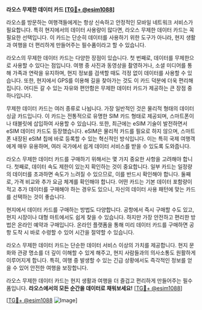 **라오스 무제한 데이터 카드 [[TG💪+ @esim1088](https://t.me/s/esim1088)]**

라오스를 방문하는 여행객들에게는 항상 신속하고 안정적인 모바일 네트워크 서비스가 필요합니다. 특히 현지에서의 데이터 사용량이 많다면, 라오스 무제한 데이터 카드는 꼭 필요한 선택입니다. 이 카드는 단순히 데이터를 사용하기 위한 도구가 아니라, 현지 생활과 여행을 더 편리하게 만들어주는 필수품이라고 할 수 있습니다.

라오스의 무제한 데이터 카드는 다양한 장점이 있습니다. 첫 번째로, 데이터를 무제한으로 사용할 수 있다는 점입니다. 여행 중 사진과 동영상을 촬영하거나, 소셜 미디어를 통해 가족과 연락을 유지하며, 현지 정보를 검색할 때도 걱정 없이 데이터를 사용할 수 있습니다. 또한, 현지에서 GPS를 이용해 길을 찾아가는 것도 이 카드 덕분에 더욱 편리해집니다. 어디든 갈 수 있는 자유와 편안함은 무제한 데이터 카드가 제공하는 큰 장점 중 하나입니다.

무제한 데이터 카드는 여러 종류로 나뉩니다. 가장 일반적인 것은 물리적 형태의 데이터 싱글 카드입니다. 이 카드는 전통적으로 유명한 SIM 카드 형태로 제공되며, 스마트폰이나 태블릿에 삽입하여 사용할 수 있습니다. 또한, 최근에는 eSIM 기술이 발전하면서 eSIM 데이터 카드도 등장했습니다. eSIM은 물리적 카드를 필요로 하지 않으며, 스마트폰 내장된 eSIM 칩에 바로 등록할 수 있는 혁신적인 방식입니다. 이는 특히 국제 여행객에게 매우 유용하며, 여러 국가에서 쉽게 데이터 서비스를 받을 수 있도록 도와줍니다.

라오스 무제한 데이터 카드를 구매하기 위해서는 몇 가지 중요한 사항을 고려해야 합니다. 첫째로, 데이터 속도 제한이 있는지 확인하는 것이 중요합니다. 일부 카드는 일정량의 데이터를 초과하면 속도가 느려질 수 있으므로, 이를 반드시 확인해야 합니다. 둘째로, 가격 비교와 추가 요금 체계를 확인해야 합니다. 어떤 카드는 기본 데이터 포함량이 적고 추가 데이터를 구매해야 하는 경우도 있으니, 자신의 데이터 사용 패턴에 맞는 카드를 선택하는 것이 좋습니다.

현지에서 데이터 카드를 구매하는 방법도 다양합니다. 공항에서 즉시 구매할 수도 있고, 현지 시장이나 대형 마트에서도 쉽게 찾을 수 있습니다. 하지만 가장 안전하고 편리한 방법은 온라인 예약과 구매입니다. 온라인 플랫폼을 통해 미리 데이터 카드를 구매하면 공항 도착 시 바로 수령할 수 있어 시간을 절약할 수 있습니다.

라오스 무제한 데이터 카드는 단순한 데이터 서비스 이상의 가치를 제공합니다. 현지 문화와 관광 명소를 더 깊이 이해할 수 있게 해주고, 현지 사람들과의 의사소통도 원활하게 이루어지게 합니다. 특히, 여행 중 발생할 수 있는 긴급 상황에서도 즉각적인 정보를 얻을 수 있어 안전한 여행을 보장합니다.

라오스 무제한 데이터 카드는 현지 생활과 여행을 더 즐겁고 편리하게 만들어주는 필수품입니다. **라오스에서의 모든 순간을 데이터로 채워보세요!** [[TG💪+ @esim1088](https://t.me/s/esim1088)]

[[TG💪+ @esim1088](https://t.me/s/esim1088) ![Image](https://i.postimg.cc/Y0z9fWf4/image.png)]